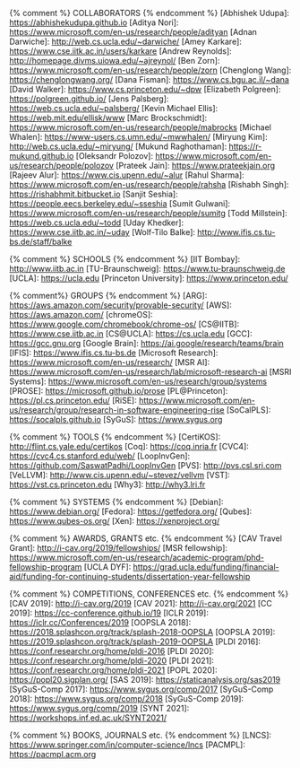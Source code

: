 {% comment %}             COLLABORATORS
{% endcomment %}
[Abhishek Udupa]:         https://abhishekudupa.github.io
[Aditya Nori]:            https://www.microsoft.com/en-us/research/people/adityan
[Adnan Darwiche]:         http://web.cs.ucla.edu/~darwiche/
[Amey Karkare]:           https://www.cse.iitk.ac.in/users/karkare
[Andrew Reynolds]:        http://homepage.divms.uiowa.edu/~ajreynol/
[Ben Zorn]:               https://www.microsoft.com/en-us/research/people/zorn
[Chenglong Wang]:         https://chenglongwang.org/
[Dana Fisman]:            https://www.cs.bgu.ac.il/~dana
[David Walker]:           https://www.cs.princeton.edu/~dpw
[Elizabeth Polgreen]:     https://polgreen.github.io/
[Jens Palsberg]:          https://web.cs.ucla.edu/~palsberg/
[Kevin Michael Ellis]:    https://web.mit.edu/ellisk/www
[Marc Brockschmidt]:      https://www.microsoft.com/en-us/research/people/mabrocks
[Michael Whalen]:         https://www-users.cs.umn.edu/~mwwhalen/
[Miryung Kim]:            http://web.cs.ucla.edu/~miryung/
[Mukund Raghothaman]:     https://r-mukund.github.io
[Oleksandr Polozov]:      https://www.microsoft.com/en-us/research/people/polozov
[Prateek Jain]:           https://www.prateekjain.org
[Rajeev Alur]:            https://www.cis.upenn.edu/~alur
[Rahul Sharma]:           https://www.microsoft.com/en-us/research/people/rahsha
[Rishabh Singh]:          https://rishabhmit.bitbucket.io
[Sanjit Seshia]:          https://people.eecs.berkeley.edu/~sseshia
[Sumit Gulwani]:          https://www.microsoft.com/en-us/research/people/sumitg
[Todd Millstein]:         https://web.cs.ucla.edu/~todd
[Uday Khedker]:           https://www.cse.iitb.ac.in/~uday
[Wolf-Tilo Balke]:        http://www.ifis.cs.tu-bs.de/staff/balke


{% comment %}             SCHOOLS
{% endcomment %}
[IIT Bombay]:             http://www.iitb.ac.in
[TU-Braunschweig]:        https://www.tu-braunschweig.de
[UCLA]:                   https://ucla.edu
[Princeton University]:   https://www.princeton.edu/


{% comment%}              GROUPS
{% endcomment %}
[ARG]:                    https://aws.amazon.com/security/provable-security/
[AWS]:                    https://aws.amazon.com/
[chromeOS]:               https://www.google.com/chromebook/chrome-os/
[CS@IITB]:                https://www.cse.iitb.ac.in
[CS@UCLA]:                https://cs.ucla.edu
[GCC]:                    https://gcc.gnu.org
[Google Brain]:           https://ai.google/research/teams/brain
[IFIS]:                   https://www.ifis.cs.tu-bs.de
[Microsoft Research]:     https://www.microsoft.com/en-us/research/
[MSR AI]:                 https://www.microsoft.com/en-us/research/lab/microsoft-research-ai
[MSRI Systems]:           https://www.microsoft.com/en-us/research/group/systems
[PROSE]:                  https://microsoft.github.io/prose
[PL@Princeton]:           https://pl.cs.princeton.edu/
[RiSE]:                   https://www.microsoft.com/en-us/research/group/research-in-software-engineering-rise
[SoCalPLS]:               https://socalpls.github.io
[SyGuS]:                  https://www.sygus.org


{% comment %}             TOOLS
{% endcomment %}
[CertiKOS]:               http://flint.cs.yale.edu/certikos
[Coq]:                    https://coq.inria.fr
[CVC4]:                   https://cvc4.cs.stanford.edu/web/
[LoopInvGen]:             https://github.com/SaswatPadhi/LoopInvGen
[PVS]:                    http://pvs.csl.sri.com
[VeLLVM]:                 http://www.cis.upenn.edu/~stevez/vellvm
[VST]:                    https://vst.cs.princeton.edu
[Why3]:                   http://why3.lri.fr


{% comment %}             SYSTEMS
{% endcomment %}
[Debian]:                 https://www.debian.org/
[Fedora]:                 https://getfedora.org/
[Qubes]:                  https://www.qubes-os.org/
[Xen]:                    https://xenproject.org/


{% comment %}             AWARDS, GRANTS etc.
{% endcomment %}
[CAV Travel Grant]:       http://i-cav.org/2019/fellowships/
[MSR fellowship]:         https://www.microsoft.com/en-us/research/academic-program/phd-fellowship-program
[UCLA DYF]:               https://grad.ucla.edu/funding/financial-aid/funding-for-continuing-students/dissertation-year-fellowship


{% comment %}             COMPETITIONS, CONFERENCES etc.
{% endcomment %}
[CAV 2019]:               http://i-cav.org/2019
[CAV 2021]:               http://i-cav.org/2021
[CC 2019]:                https://cc-conference.github.io/19
[ICLR 2019]:              https://iclr.cc/Conferences/2019
[OOPSLA 2018]:            https://2018.splashcon.org/track/splash-2018-OOPSLA
[OOPSLA 2019]:            https://2019.splashcon.org/track/splash-2019-OOPSLA
[PLDI 2016]:              https://conf.researchr.org/home/pldi-2016
[PLDI 2020]:              https://conf.researchr.org/home/pldi-2020
[PLDI 2021]:              https://conf.researchr.org/home/pldi-2021
[POPL 2020]:              https://popl20.sigplan.org/
[SAS 2019]:               https://staticanalysis.org/sas2019
[SyGuS-Comp 2017]:        https://www.sygus.org/comp/2017
[SyGuS-Comp 2018]:        https://www.sygus.org/comp/2018
[SyGuS-Comp 2019]:        https://www.sygus.org/comp/2019
[SYNT 2021]:              https://workshops.inf.ed.ac.uk/SYNT2021/


{% comment %}             BOOKS, JOURNALS etc.
{% endcomment %}
[LNCS]:                   https://www.springer.com/in/computer-science/lncs
[PACMPL]:                 https://pacmpl.acm.org